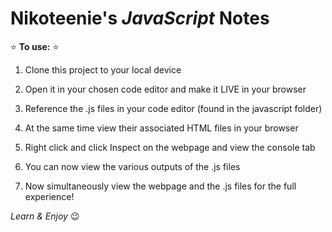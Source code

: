 # Nikoteenie's _JavaScript_ Notes


⭐️ **To use:** ⭐️

 1. Clone this project to your local device

 2. Open it in your chosen code editor and make it LIVE in your browser

 3. Reference the .js files in your code editor (found in the javascript folder)
 
 4. At the same time view their associated HTML files in your browser

 5. Right click and click Inspect on the webpage and view the console tab
 
 6. You can now view the various outputs of the .js files 
 
 7. Now simultaneously view the webpage and the .js files for the full experience!

   _Learn & Enjoy_ 😉




